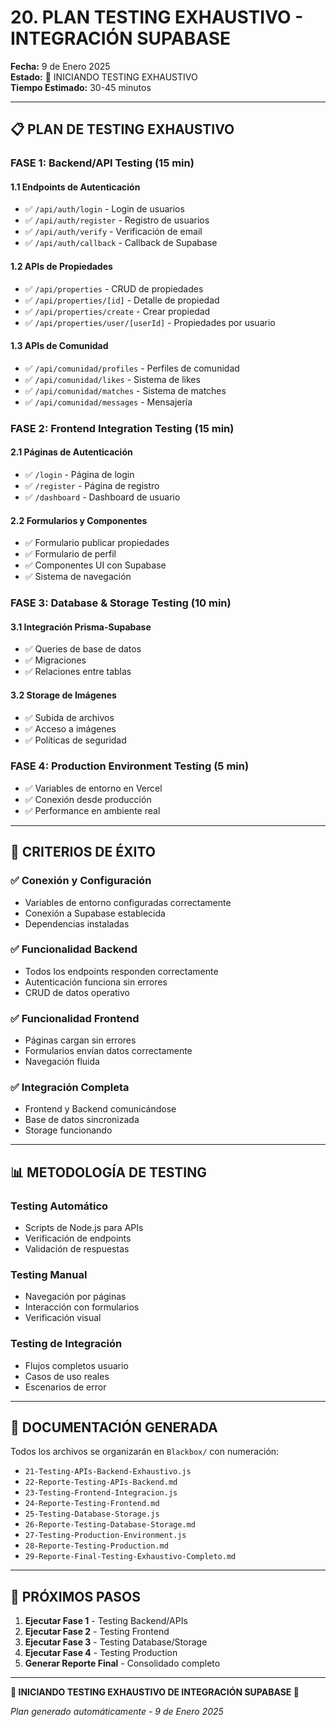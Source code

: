 # 20. PLAN TESTING EXHAUSTIVO - INTEGRACIÓN SUPABASE

**Fecha:** 9 de Enero 2025  
**Estado:** 🚀 INICIANDO TESTING EXHAUSTIVO  
**Tiempo Estimado:** 30-45 minutos

---

## 📋 **PLAN DE TESTING EXHAUSTIVO**

### **FASE 1: Backend/API Testing (15 min)**
#### **1.1 Endpoints de Autenticación**
- ✅ `/api/auth/login` - Login de usuarios
- ✅ `/api/auth/register` - Registro de usuarios  
- ✅ `/api/auth/verify` - Verificación de email
- ✅ `/api/auth/callback` - Callback de Supabase

#### **1.2 APIs de Propiedades**
- ✅ `/api/properties` - CRUD de propiedades
- ✅ `/api/properties/[id]` - Detalle de propiedad
- ✅ `/api/properties/create` - Crear propiedad
- ✅ `/api/properties/user/[userId]` - Propiedades por usuario

#### **1.3 APIs de Comunidad**
- ✅ `/api/comunidad/profiles` - Perfiles de comunidad
- ✅ `/api/comunidad/likes` - Sistema de likes
- ✅ `/api/comunidad/matches` - Sistema de matches
- ✅ `/api/comunidad/messages` - Mensajería

### **FASE 2: Frontend Integration Testing (15 min)**
#### **2.1 Páginas de Autenticación**
- ✅ `/login` - Página de login
- ✅ `/register` - Página de registro
- ✅ `/dashboard` - Dashboard de usuario

#### **2.2 Formularios y Componentes**
- ✅ Formulario publicar propiedades
- ✅ Formulario de perfil
- ✅ Componentes UI con Supabase
- ✅ Sistema de navegación

### **FASE 3: Database & Storage Testing (10 min)**
#### **3.1 Integración Prisma-Supabase**
- ✅ Queries de base de datos
- ✅ Migraciones
- ✅ Relaciones entre tablas

#### **3.2 Storage de Imágenes**
- ✅ Subida de archivos
- ✅ Acceso a imágenes
- ✅ Políticas de seguridad

### **FASE 4: Production Environment Testing (5 min)**
- ✅ Variables de entorno en Vercel
- ✅ Conexión desde producción
- ✅ Performance en ambiente real

---

## 🎯 **CRITERIOS DE ÉXITO**

### **✅ Conexión y Configuración**
- Variables de entorno configuradas correctamente
- Conexión a Supabase establecida
- Dependencias instaladas

### **✅ Funcionalidad Backend**
- Todos los endpoints responden correctamente
- Autenticación funciona sin errores
- CRUD de datos operativo

### **✅ Funcionalidad Frontend**
- Páginas cargan sin errores
- Formularios envían datos correctamente
- Navegación fluida

### **✅ Integración Completa**
- Frontend y Backend comunicándose
- Base de datos sincronizada
- Storage funcionando

---

## 📊 **METODOLOGÍA DE TESTING**

### **Testing Automático**
- Scripts de Node.js para APIs
- Verificación de endpoints
- Validación de respuestas

### **Testing Manual**
- Navegación por páginas
- Interacción con formularios
- Verificación visual

### **Testing de Integración**
- Flujos completos usuario
- Casos de uso reales
- Escenarios de error

---

## 📁 **DOCUMENTACIÓN GENERADA**

Todos los archivos se organizarán en `Blackbox/` con numeración:
- `21-Testing-APIs-Backend-Exhaustivo.js`
- `22-Reporte-Testing-APIs-Backend.md`
- `23-Testing-Frontend-Integracion.js`
- `24-Reporte-Testing-Frontend.md`
- `25-Testing-Database-Storage.js`
- `26-Reporte-Testing-Database-Storage.md`
- `27-Testing-Production-Environment.js`
- `28-Reporte-Testing-Production.md`
- `29-Reporte-Final-Testing-Exhaustivo-Completo.md`

---

## 🚀 **PRÓXIMOS PASOS**

1. **Ejecutar Fase 1** - Testing Backend/APIs
2. **Ejecutar Fase 2** - Testing Frontend
3. **Ejecutar Fase 3** - Testing Database/Storage
4. **Ejecutar Fase 4** - Testing Production
5. **Generar Reporte Final** - Consolidado completo

---

**🎊 INICIANDO TESTING EXHAUSTIVO DE INTEGRACIÓN SUPABASE 🎊**

*Plan generado automáticamente - 9 de Enero 2025*
